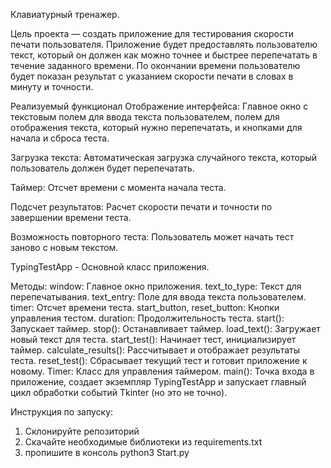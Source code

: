 Клавиатурный тренажер.

Цель проекта — создать приложение для тестирования скорости печати пользователя. Приложение будет предоставлять пользователю текст, который он должен как можно точнее и быстрее перепечатать в течение заданного времени. По окончании времени пользователю будет показан результат с указанием скорости печати в словах в минуту и точности.

Реализуемый функционал
Отображение интерфейса: Главное окно с текстовым полем для ввода текста пользователем, полем для отображения текста, который нужно перепечатать, и кнопками для начала и сброса теста.

Загрузка текста: Автоматическая загрузка случайного текста, который пользователь должен будет перепечатать.

Таймер: Отсчет времени с момента начала теста.

Подсчет результатов: Расчет скорости печати и точности по завершении времени теста.

Возможность повторного теста: Пользователь может начать тест заново с новым текстом.

TypingTestApp - Основной класс приложения.

Методы:
window: Главное окно приложения.
text_to_type: Текст для перепечатывания.
text_entry: Поле для ввода текста пользователем.
timer: Отсчет времени теста.
start_button, reset_button: Кнопки управления тестом.
duration: Продолжительность теста.
start(): Запускает таймер.
stop(): Останавливает таймер.
load_text(): Загружает новый текст для теста.
start_test(): Начинает тест, инициализирует таймер.
calculate_results(): Рассчитывает и отображает результаты теста.
reset_test(): Сбрасывает текущий тест и готовит приложение к новому.
Timer: Класс для управления таймером.
main(): Точка входа в приложение, создает экземпляр TypingTestApp и запускает главный цикл обработки событий Tkinter (но это не точно).


Инструкция по запуску:

1) Склонируйте репозиторий
2) Скачайте необходимые библиотеки из requirements.txt
3) пропишите в консоль python3 Start.py